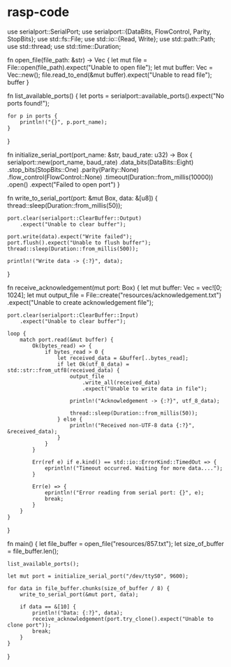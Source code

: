 # rasp-code


use serialport::SerialPort;
use serialport::{DataBits, FlowControl, Parity, StopBits};
use std::fs::File;
use std::io::{Read, Write};
use std::path::Path;
use std::thread;
use std::time::Duration;

fn open_file(file_path: &str) -> Vec<u8> {
    let mut file = File::open(file_path).expect("Unable to open file");
    let mut buffer: Vec<u8> = Vec::new();
    file.read_to_end(&mut buffer).expect("Unable to read file");
    buffer
}

fn list_available_ports() {
    let ports = serialport::available_ports().expect("No ports found!");

    for p in ports {
        println!("{}", p.port_name);
    }
}

fn initialize_serial_port(port_name: &str, baud_rate: u32) -> Box<dyn SerialPort> {
    serialport::new(port_name, baud_rate)
        .data_bits(DataBits::Eight)
        .stop_bits(StopBits::One)
        .parity(Parity::None)
        .flow_control(FlowControl::None)
        .timeout(Duration::from_millis(10000))
        .open()
        .expect("Failed to open port")
}

fn write_to_serial_port(port: &mut Box<dyn SerialPort>, data: &[u8]) {
    thread::sleep(Duration::from_millis(50));

    port.clear(serialport::ClearBuffer::Output)
        .expect("Unable to clear buffer");

    port.write(data).expect("Write failed");
    port.flush().expect("Unable to flush buffer");
    thread::sleep(Duration::from_millis(500));

    println!("Write data -> {:?}", data);
}

fn receive_acknowledgement(mut port: Box<dyn SerialPort>) {
    let mut buffer: Vec<u8> = vec![0; 1024];
    let mut output_file = File::create("resources/acknowledgement.txt")
        .expect("Unable to create acknowledgement file");

    port.clear(serialport::ClearBuffer::Input)
        .expect("Unable to clear buffer");

    loop {
        match port.read(&mut buffer) {
            Ok(bytes_read) => {
                if bytes_read > 0 {
                    let received_data = &buffer[..bytes_read];
                    if let Ok(utf_8_data) = std::str::from_utf8(received_data) {
                        output_file
                            .write_all(received_data)
                            .expect("Unable to write data in file");

                        println!("Acknowledgement -> {:?}", utf_8_data);

                        thread::sleep(Duration::from_millis(50));
                    } else {
                        println!("Received non-UTF-8 data {:?}", &received_data);
                    }
                }
            }

            Err(ref e) if e.kind() == std::io::ErrorKind::TimedOut => {
                eprintln!("Timeout occurred. Waiting for more data....");
            }

            Err(e) => {
                eprintln!("Error reading from serial port: {}", e);
                break;
            }
        }
    }
}

fn main() {
    let file_buffer = open_file("resources/857.txt");
    let size_of_buffer = file_buffer.len();

    list_available_ports();

    let mut port = initialize_serial_port("/dev/ttyS0", 9600);

    for data in file_buffer.chunks(size_of_buffer / 8) {
        write_to_serial_port(&mut port, data);

        if data == &[10] {
            println!("Data: {:?}", data);
            receive_acknowledgement(port.try_clone().expect("Unable to clone port"));
            break;
        }
    }
}
